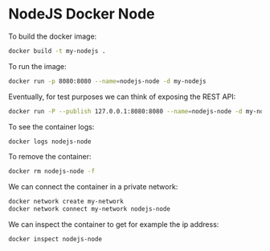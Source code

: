 # NodeJS Docker Node

To build the docker image:

```bash
docker build -t my-nodejs .
```

To run the image:

```bash
docker run -p 8080:8080 --name=nodejs-node -d my-nodejs
```

Eventually, for test purposes we can think of exposing the REST API:

```bash
docker run -P --publish 127.0.0.1:8080:8080 --name=nodejs-node -d my-nodejs
```

To see the container logs:

```bash
docker logs nodejs-node
```

To remove the container:

```bash
docker rm nodejs-node -f
```

We can connect the container in a private network:

```bash
docker network create my-network
docker network connect my-network nodejs-node
```

We can inspect the container to get for example the ip address:

```bash
docker inspect nodejs-node
```
